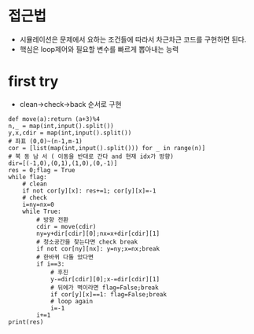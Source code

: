 # 접근법
- 시뮬레이션은 문제에서 요하는 조건들에 따라서 차근차근 코드를 구현하면 된다.
- 핵심은 loop제어와 필요할 변수를 빠르게 뽑아내는 능력

# first try
- clean->check->back 순서로 구현

```pyhton
def move(a):return (a+3)%4
n,_ = map(int,input().split())
y,x,cdir = map(int,input().split())
# 좌표 (0,0)~(n-1,m-1)
cor = [list(map(int,input().split())) for _ in range(n)]
# 북 동 남 서 ( 이동을 반대로 간다 and 현재 idx가 방향)
dir=[(-1,0),(0,1),(1,0),(0,-1)]
res = 0;flag = True
while flag:
    # clean
    if not cor[y][x]: res+=1; cor[y][x]=-1
    # check 
    i=ny=nx=0
    while True:
        # 방향 전환
        cdir = move(cdir)
        ny=y+dir[cdir][0];nx=x+dir[cdir][1]
        # 청소공간을 찾는다면 check break 
        if not cor[ny][nx]: y=ny;x=nx;break
        # 한바퀴 다돌 았다면
        if i==3:
            # 후진
            y-=dir[cdir][0];x-=dir[cdir][1]
            # 뒤에가 벽이라면 flag=False;break
            if cor[y][x]==1: flag=False;break
            # loop again
            i=-1
        i+=1
print(res)
```
